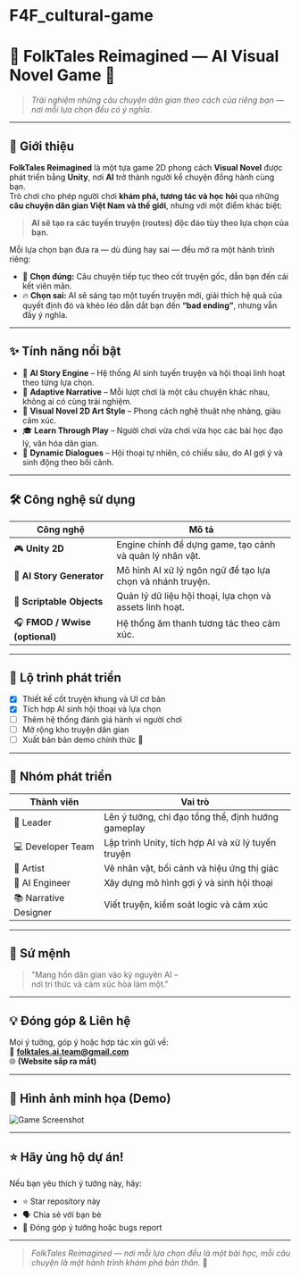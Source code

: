 # F4F_cultural-game
# 🌸 FolkTales Reimagined — AI Visual Novel Game 🌸  
> *Trải nghiệm những câu chuyện dân gian theo cách của riêng bạn — nơi mỗi lựa chọn đều có ý nghĩa.*

---

## 🧠 Giới thiệu
**FolkTales Reimagined** là một tựa game 2D phong cách **Visual Novel** được phát triển bằng **Unity**, nơi **AI** trở thành người kể chuyện đồng hành cùng bạn.  
Trò chơi cho phép người chơi **khám phá, tương tác và học hỏi** qua những **câu chuyện dân gian Việt Nam và thế giới**, nhưng với một điểm khác biệt:  
> **AI sẽ tạo ra các tuyến truyện (routes) độc đáo tùy theo lựa chọn của bạn.**

Mỗi lựa chọn bạn đưa ra — dù đúng hay sai — đều mở ra một hành trình riêng:  
- 🌿 **Chọn đúng:** Câu chuyện tiếp tục theo cốt truyện gốc, dẫn bạn đến cái kết viên mãn.  
- 🔥 **Chọn sai:** AI sẽ sáng tạo một tuyến truyện mới, giải thích hệ quả của quyết định đó và khéo léo dẫn dắt bạn đến **“bad ending”**, nhưng vẫn đầy ý nghĩa.

---

## ✨ Tính năng nổi bật
- 🧩 **AI Story Engine** – Hệ thống AI sinh tuyến truyện và hội thoại linh hoạt theo từng lựa chọn.  
- 📖 **Adaptive Narrative** – Mỗi lượt chơi là một câu chuyện khác nhau, không ai có cùng trải nghiệm.  
- 🎨 **Visual Novel 2D Art Style** – Phong cách nghệ thuật nhẹ nhàng, giàu cảm xúc.  
- 🎓 **Learn Through Play** – Người chơi vừa chơi vừa học các bài học đạo lý, văn hóa dân gian.  
- 💬 **Dynamic Dialogues** – Hội thoại tự nhiên, có chiều sâu, do AI gợi ý và sinh động theo bối cảnh.  

---

## 🛠️ Công nghệ sử dụng
| Công nghệ | Mô tả |
|------------|--------|
| 🎮 **Unity 2D** | Engine chính để dựng game, tạo cảnh và quản lý nhân vật. |
| 🤖 **AI Story Generator** | Mô hình AI xử lý ngôn ngữ để tạo lựa chọn và nhánh truyện. |
| 💾 **Scriptable Objects** | Quản lý dữ liệu hội thoại, lựa chọn và assets linh hoạt. |
| 🎧 **FMOD / Wwise (optional)** | Hệ thống âm thanh tương tác theo cảm xúc. |

---

## 🧭 Lộ trình phát triển
- [x] Thiết kế cốt truyện khung và UI cơ bản  
- [x] Tích hợp AI sinh hội thoại và lựa chọn  
- [ ] Thêm hệ thống đánh giá hành vi người chơi  
- [ ] Mở rộng kho truyện dân gian  
- [ ] Xuất bản bản demo chính thức 🚀  

---

## 👥 Nhóm phát triển
| Thành viên | Vai trò |
|-------------|----------|
| 👑 Leader | Lên ý tưởng, chỉ đạo tổng thể, định hướng gameplay |
| 💻 Developer Team | Lập trình Unity, tích hợp AI và xử lý tuyến truyện |
| 🎨 Artist | Vẽ nhân vật, bối cảnh và hiệu ứng thị giác |
| 🧠 AI Engineer | Xây dựng mô hình gợi ý và sinh hội thoại |
| 📚 Narrative Designer | Viết truyện, kiểm soát logic và cảm xúc |

---

## 🌌 Sứ mệnh
> "Mang hồn dân gian vào kỷ nguyên AI –  
> nơi tri thức và cảm xúc hòa làm một."

---

## 💡 Đóng góp & Liên hệ
Mọi ý tưởng, góp ý hoặc hợp tác xin gửi về:  
📧 **folktales.ai.team@gmail.com**  
🌐 **(Website sắp ra mắt)**

---

## 🐉 Hình ảnh minh họa (Demo)
![Game Screenshot](https://github.com/yourusername/folktales-ai-game/assets/demo-screenshot.png)

---

## ⭐ Hãy ủng hộ dự án!
Nếu bạn yêu thích ý tưởng này, hãy:
- ⭐ Star repository này  
- 🗣️ Chia sẻ với bạn bè  
- 🧩 Đóng góp ý tưởng hoặc bugs report  

---

> *FolkTales Reimagined — nơi mỗi lựa chọn đều là một bài học, mỗi câu chuyện là một hành trình khám phá bản thân.* 🌙
